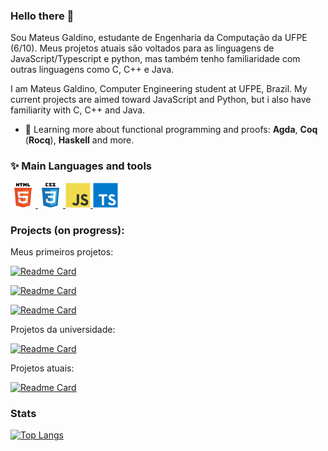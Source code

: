 ### Hello there 👋

Sou Mateus Galdino, estudante de Engenharia da Computação da UFPE (6/10). Meus projetos atuais são voltados para as linguagens de JavaScript/Typescript e python, mas também tenho familiaridade com outras linguagens como C, C++ e Java.

I am Mateus Galdino, Computer Engineering student at UFPE, Brazil. My current projects are aimed toward JavaScript and Python, but i also have familiarity with C, C++ and Java.

- 🌱 Learning more about functional programming and proofs: **Agda**, **Coq** (**Rocq**), **Haskell** and more.

### ✨ Main Languages and tools

<a href="https://developer.mozilla.org/pt-BR/docs/Web/HTML">
    <img
      src="https://github.com/devicons/devicon/blob/master/icons/html5/html5-original-wordmark.svg"
      alt="html"
      width="40"
      height="40"
    />
 </a>
 
  <a href="https://developer.mozilla.org/pt-BR/docs/Web/CSS">
    <img
      src="https://github.com/devicons/devicon/blob/master/icons/css3/css3-original-wordmark.svg"
      alt="css"
      width="40"
      height="40"
    />
  </a>
  
  <a href="https://developer.mozilla.org/en-US/docs/Web/JavaScript">
    <img
      src="https://github.com/devicons/devicon/blob/master/icons/javascript/javascript-original.svg"
      alt="javascript"
      width="40"
      height="40"
    />
  </a>
  
  <a href="https://www.typescriptlang.org/">
    <img
      src="https://github.com/devicons/devicon/blob/master/icons/typescript/typescript-original.svg"
      alt="typescript"
      width="40"
      height="40"
    />
  </a>


### Projects (on progress):

Meus primeiros projetos:

[![Readme Card](https://github-readme-stats.vercel.app/api/pin/?username=MateusGaldinoLG&repo=DungeonBot)](https://github.com/MateusGaldinoLG/Dungeonbot)

[![Readme Card](https://github-readme-stats.vercel.app/api/pin/?username=MateusGaldinoLG&repo=aphorisme)](https://github.com/MateusGaldinoLG/aphorisme)

[![Readme Card](https://github-readme-stats.vercel.app/api/pin/?username=MateusGaldinoLG&repo=rosalind-bioinfo-solutions)](https://github.com/MateusGaldinoLG/Rosalind-Bioinfo-solutions)

Projetos da universidade:

[![Readme Card](https://github-readme-stats.vercel.app/api/pin/?username=MateusGaldinoLG&repo=hotel-trancinvania)](https://github.com/MateusGaldinoLG/hotel-trancinvania)


Projetos atuais:

[![Readme Card](https://github-readme-stats.vercel.app/api/pin/?username=MateusGaldinoLG&repo=notasTT)](https://github.com/MateusGaldinoLG/notasTT)


### Stats

[![Top Langs](https://github-readme-stats.vercel.app/api/top-langs/?username=MateusGaldinoLG&hide=CSS,Jupyter%20Notebook,HTML&layout=compact&langs_count=8)](https://github.com/anuraghazra/github-readme-stats)


<!--
**MateusGaldinoLG/MateusGaldinoLG** is a ✨ _special_ ✨ repository because its `README.md` (this file) appears on your GitHub profile.

Here are some ideas to get you started:

- 🔭 I’m currently working on ...
- 🌱 I’m currently learning ...
- 👯 I’m looking to collaborate on ...
- 🤔 I’m looking for help with ...
- 💬 Ask me about ...
- 📫 How to reach me: ...
- 😄 Pronouns: ...
- ⚡ Fun fact: ...
-->
